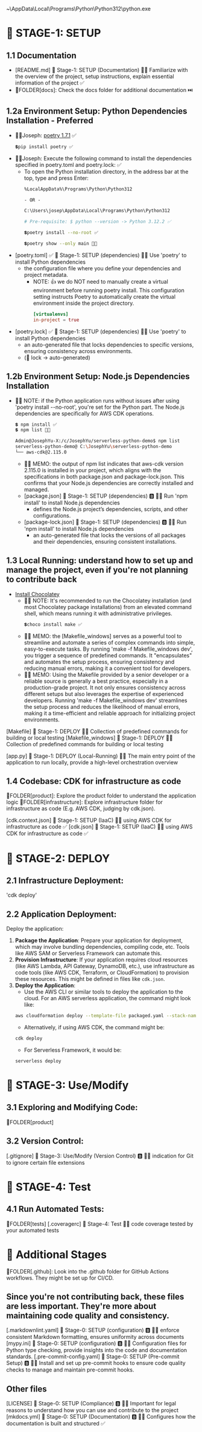 ~\AppData\Local\Programs\Python\Python312\python.exe





# 📑 STAGE-1: SETUP

## 1.1 Documentation
- [README.md] 🔖 Stage-1: SETUP (Documentation) 🧑‍💻️ Familiarize with the overview of the project, setup instructions, explain essential information of the project ✅
- 📂FOLDER[docs]: Check the docs folder for additional documentation ⏭️

## 1.2a Environment Setup: Python Dependencies Installation - Preferred
- 🧑‍💻️Joseph: [poetry 1.7.1](https://pypi.org/project/poetry/) ✅
    ```bash
    💲pip install poetry ✅
    ```
- 🧑‍💻️Joseph: Execute the following command to install the dependencies specified in poetry.toml and poetry.lock: ✅
    - To open the Python installation directory, in the address bar at the top, type and press Enter:
        ```txt
        %LocalAppData%\Programs\Python\Python312

        - OR -

        C:\Users\josep\AppData\Local\Programs\Python\Python312
        ```
        ```bash
        # Pre-requisite: $ python --version -> Python 3.12.2 ✅

        💲poetry install --no-root ✅

        💲poetry show --only main 🔬✅
        ```
- [poetry.toml] ✅ 🔖 Stage-1: SETUP (dependencies) 🧑‍💻️ Use 'poetry' to install Python dependencies
    - the configuration file where you define your dependencies and project metadata.
        - NOTE: 👍 we do NOT need to manually create a virtual environment before running poetry install. This configuration setting instructs Poetry to automatically create the virtual environment inside the project directory.
            ```toml
            [virtualenvs]
            in-project = true
            ```
- [poetry.lock] ✅ 🔖 Stage-1: SETUP (dependencies) 🧑‍💻️ Use 'poetry' to install Python dependencies
    - an auto-generated file that locks dependencies to specific versions, ensuring consistency across environments.
    - (🧠 lock -> auto-generated)


## 1.2b Environment Setup: Node.js Dependencies Installation
- 🧑‍💻️ NOTE: if the Python application runs without issues after using 'poetry install --no-root', you're set for the Python part. The Node.js dependencies are specifically for AWS CDK operations.
    ```bash
    💲 npm install ✅
    💲 npm list 🔬✅
    ```
    ```bash
    Admin@JosephYu-X:/c/JosephYu/serverless-python-demo$ npm list
    serverless-python-demo@ C:\JosephYu\serverless-python-demo
    └── aws-cdk@2.115.0
    ```
    - 🧑‍💻️ MEMO: the output of npm list indicates that aws-cdk version 2.115.0 is installed in your project, which aligns with the specifications in both package.json and package-lock.json. This confirms that your Node.js dependencies are correctly installed and managed.
    - [package.json] 🔖 Stage-1: SETUP (dependencies) 🅱️ 🧑‍💻️ Run 'npm install' to install Node.js dependencies
        - defines the Node.js project’s dependencies, scripts, and other configurations.
    - [package-lock.json] 🔖 Stage-1: SETUP (dependencies) 🅱️ 🧑‍💻️ Run 'npm install' to install Node.js dependencies
        - an auto-generated file that locks the versions of all packages and their dependencies, ensuring consistent installations.


## 1.3 Local Running: understand how to set up and manage the project, even if you're not planning to contribute back
- [Install Chocolatey](https://chocolatey.org/install)
    - 🧑‍💻️ NOTE: It's recommended to run the Chocolatey installation (and most Chocolatey package installations) from an elevated command shell, which means running it with administrative privileges.
        ```PowerShell
        💲choco install make ✅
        ```
    - 🧑‍💻️ MEMO: the [Makefile_windows] serves as a powerful tool to streamline and automate a series of complex commands into simple, easy-to-execute tasks. By running 'make -f Makefile_windows dev', you trigger a sequence of predefined commands. It "encapsulates" and automates the setup process, ensuring consistency and reducing manual errors, making it a convenient tool for developers.
    - 🧑‍💻️ MEMO: Using the Makefile provided by a senior developer or a reliable source is generally a best practice, especially in a production-grade project. It not only ensures consistency across different setups but also leverages the expertise of experienced developers. Running 'make -f Makefile_windows dev' streamlines the setup process and reduces the likelihood of manual errors, making it a time-efficient and reliable approach for initializing project environments.

[Makefile] 🔖 Stage-1: DEPLOY 🧑‍💻️ Collection of predefined commands for building or local testing
[Makefile_windows] 🔖 Stage-1: DEPLOY 🧑‍💻️ Collection of predefined commands for building or local testing

[app.py] 🔖 Stage-1: DEPLOY (Local-Running) 🧑‍💻️ The main entry point of the application to run locally, provide a high-level orchestration overview

## 1.4 Codebase: CDK for infrastructure as code
📂FOLDER[product]: Explore the product folder to understand the application logic
📂FOLDER[infrastructure]: Explore infrastructure folder for infrastructure as code (E.g. AWS CDK, judging by cdk.json).

[cdk.context.json] 🔖 Stage-1: SETUP (IaaC) 🧑‍💻️ using AWS CDK for infrastructure as code ✅
[cdk.json] 🔖 Stage-1: SETUP (IaaC) 🧑‍💻️ using AWS CDK for infrastructure as code ✅


# 📑 STAGE-2: DEPLOY

## 2.1 Infrastructure Deployment:
'cdk deploy'

## 2.2 Application Deployment:
Deploy the application:
1. **Package the Application**: Prepare your application for deployment, which may involve bundling dependencies, compiling code, etc. Tools like AWS SAM or Serverless Framework can automate this.
2. **Provision Infrastructure**: If your application requires cloud resources (like AWS Lambda, API Gateway, DynamoDB, etc.), use infrastructure as code tools (like AWS CDK, Terraform, or CloudFormation) to provision these resources. This might be defined in files like `cdk.json`.
3. **Deploy the Application**:
    - Use the AWS CLI or similar tools to deploy the application to the cloud. For an AWS serverless application, the command might look like:
    ```bash
    aws cloudformation deploy --template-file packaged.yaml --stack-name myAppStack --capabilities CAPABILITY_IAM
    ```
    - Alternatively, if using AWS CDK, the command might be:
    ```bash
    cdk deploy
    ```
    - For Serverless Framework, it would be:
    ```bash
    serverless deploy
    ```

# 📑 STAGE-3: Use/Modify

## 3.1 Exploring and Modifying Code: 
📂FOLDER[product]

## 3.2 Version Control: 
[.gitignore] 🔖 Stage-3: Use/Modify (Version Control) 🅱️ 🧑‍💻️ indication for Git to ignore certain file extensions


# 📑 STAGE-4: Test

## 4.1 Run Automated Tests:
📂FOLDER[tests]
[.coveragerc] 🔖 Stage-4: Test 🧑‍💻️ code coverage tested by your automated tests


# 📑 Additional Stages

📂FOLDER[.github]: Look into the .github folder for GitHub Actions workflows. They might be set up for CI/CD.

## Since you're not contributing back, these files are less important. They're more about maintaining code quality and consistency.
[.markdownlint.yaml] 🔖 Stage-0: SETUP (configuration) 🅱️ 🧑‍💻️ enforce consistent Markdown formatting, ensures uniformity across documents
[mypy.ini] 🔖 Stage-0: SETUP (configuration) 🅱️ 🧑‍💻️ Configuration files for Python type checking, provide insights into the code and documentation standards.
[.pre-commit-config.yaml] 🔖 Stage-0: SETUP (Pre-commit Setup) 🅱️ 🧑‍💻️ Install and set up pre-commit hooks to ensure code quality checks to manage and maintain pre-commit hooks.

## Other files
[LICENSE] 🔖 Stage-0: SETUP (Compliance) 🅱️ 🧑‍💻️ Important for legal reasons to understand how you can use and contribute to the project
[mkdocs.yml] 🔖 Stage-0: SETUP (Documentation) 🅱️ 🧑‍💻️ Configures how the documentation is built and structured ✅